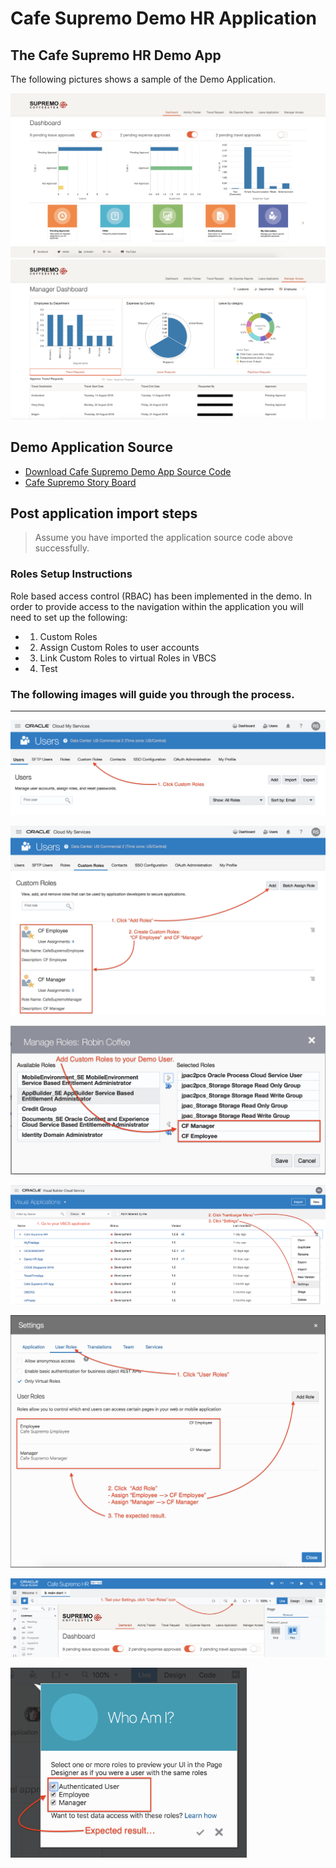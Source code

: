# Cafe Supremo Demo HR Application

## The Cafe Supremo HR Demo App
The following pictures shows a sample of the Demo Application.

![](resources/images/cf/dashboard.png) ![](resources/images/cf/manager.png)

## Demo Application Source
+ [Download Cafe Supremo Demo App Source Code](resources/materials/Cafe-Supremo-HR.zip)
+ [Cafe Supremo Story Board](resources/materials/Cafe-Supremo-VBCS-StoryBoard-Extension-v1.pdf)

## Post application import steps

> Assume you have imported the application source code above successfully.

### Roles Setup Instructions

Role based access control (RBAC) has been implemented in the demo. In order to provide access to the navigation within the application you will need to set up the following:

+ 1. Custom Roles
+ 2. Assign Custom Roles to user accounts
+ 3. Link Custom Roles to virtual Roles in VBCS
+ 4. Test

### The following images will guide you through the process.
----

![](resources/images/Roles-1.png)

![](resources/images/Roles-2.png)

![](resources/images/Roles-3.png)

![](resources/images/Roles-4.png)

![](resources/images/Roles-5.png)

![](resources/images/Roles-6.png)

<img src="resources/images/Roles-7.png" width="75%"/>